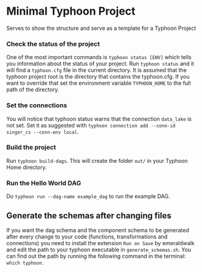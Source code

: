 # Minimal Typhoon Project

Serves to show the structure and serve as a template for a Typhoon Project

### Check the status of the project
One of the most important commands is `typhoon status [ENV]` which tells you information about the status of your project. Run `typhoon status` and it will find a `typhoon.cfg` file in the current directory. It is assumed that the typhoon project root is the directory that contains the typhoon.cfg. If you want to override that set the environment variable `TYPHOON_HOME` to the full path of the directory.

### Set the connections
You will notice that typhoon status warns that the connection `data_lake` is not set. Set it as suggested with `typhoon connection add --conn-id singer_cs --conn-env local`.

### Build the project
Run `typhoon build-dags`. This will create the folder `out/` in your Typhoon Home directory.

### Run the Hello World DAG
Do `typhoon run --dag-name example_dag` to run the example DAG.

## Generate the schemas after changing files
If you want the dag schema and the component schema to be generated after every change to your code (functions, transformations and connections) you need to install the extension `Run on Save` by emeraldwalk and edit the path to your typhoon executable in `generate_schemas.sh`. You can find out the path by running the following command in the terminal: `which typhoon`.
